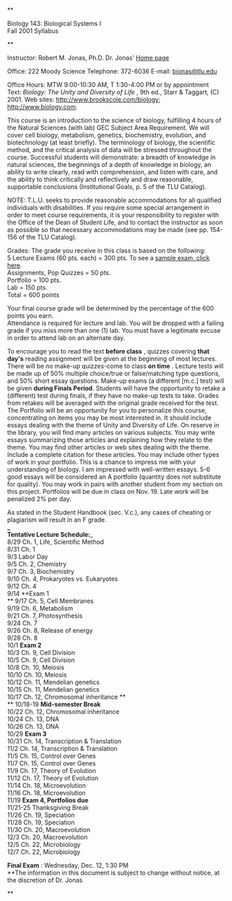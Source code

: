 **

Biology 143: Biological Systems I  
Fall 2001 Syllabus

**

  
Instructor: Robert M. Jonas, Ph.D. Dr. Jonas' [Home page](jonaspage.html)

Office: 222 Moody Science Telephone: 372-6036 E-mail: bjonas@tlu.edu

Office Hours: MTW 9:00-10:30 AM, T 1:30-4:00 PM or by appointment  
Text: _Biology: The Unity and Diversity of Life_ , 9th ed., Starr & Taggart,
(C) 2001\. Web sites: <http://www.brookscole.com/biology>;
http://www.biology.com.  
  
This course is an introduction to the science of biology, fulfilling 4 hours
of the Natural Sciences (with lab) GEC Subject Area Requirement. We will cover
cell biology, metabolism, genetics, biochemistry, evolution, and biotechnology
(at least briefly). The terminology of biology, the scientific method, and the
critical analysis of data will be stressed throughout the course. Successful
students will demonstrate: a breadth of knowledge in natural sciences, the
beginnings of a depth of knowledge in biology, an ability to write clearly,
read with comprehension, and listen with care, and the ability to think
critically and reflectively and draw reasonable, supportable conclusions
(Institutional Goals, p. 5 of the TLU Catalog).  
  
NOTE: T.L.U. seeks to provide reasonable accommodations for all qualified
individuals with disabilities. If you require some special arrangement in
order to meet course requirements, it is your responsibility to register with
the Office of the Dean of Student Life, and to contact the instructor as soon
as possible so that necessary accommodations may be made (see pp. 154-156 of
the TLU Catalog).  
  
Grades: The grade you receive in this class is based on the following:  
  5 Lecture Exams (60 pts. each) = 300 pts. To see a [sample exam, click
here](143%20exam1.PRN.html).  
Assignments, Pop Quizzes = 50 pts.  
Portfolio = 100 pts.  
Lab = 150 pts.  
Total = 600 points  
  
Your final course grade will be determined by the percentage of the 600 points
you earn.  
Attendance is required for lecture and lab. You will be dropped with a failing
grade if you miss more than one (1) lab. You must have a legitimate excuse in
order to attend lab on an alternate day.  
  
To encourage you to read the text **before class** , quizzes covering **that
day's** reading assignment will be given at the beginning of most lectures.
There will be no make-up quizzes-come to class **on time** . Lecture tests
will be made up of 50% multiple choice/true or false/matching type questions,
and 50% short essay questions. Make-up exams (a different [m.c.] test) will be
given **during Finals Period**. Students will have the opportunity to retake a
(different) test during finals, if they have no make-up tests to take. Grades
from retakes will be averaged with the original grade received for the test.  
The Portfolio will be an opportunity for you to personalize this course,
concentrating on items you may be most interested in. It should include essays
dealing with the theme of Unity and Diversity of Life. On reserve in the
library, you will find many articles on various subjects. You may write essays
summarizing those articles and explaining how they relate to the theme. You
may find other articles or web sites dealing with the theme. Include a
complete citation for these articles. You may include other types of work in
your portfolio. This is a chance to impress me with your understanding of
biology. I am impressed with well-written essays. 5-6 good essays will be
considered an A portfolio (quantity does not substitute for quality). You may
work in pairs with another student from my section on this project. Portfolios
will be due in class on Nov. 19. Late work will be penalized 2% per day.  
  
As stated in the Student Handbook (sec. V.c.), any cases of cheating or
plagiarism will result in an F grade.  
**_  
Tentative Lecture Schedule:**_  
8/29 Ch. 1, Life, Scientific Method  
8/31 Ch. 1  
9/3 Labor Day  
9/5 Ch. 2, Chemistry  
9/7 Ch. 3, Biochemistry  
9/10 Ch. 4, Prokaryotes vs. Eukaryotes  
9/12 Ch. 4  
9/14 **Exam 1  
** 9/17 Ch. 5, Cell Membranes  
9/19 Ch. 6, Metabolism  
9/21 Ch. 7, Photosynthesis  
9/24 Ch. 7  
9/26 Ch. 8, Release of energy  
9/28 Ch. 8  
10/1 **Exam 2**  
10/3 Ch. 9, Cell Division  
10/5 Ch. 9, Cell Division  
10/8 Ch. 10, Meiosis  
10/10 Ch. 10, Meiosis  
10/12 Ch. 11, Mendelian genetics  
10/15 Ch. 11, Mendelian genetics  
10/17 Ch. 12, Chromosomal inheritance **  
** 10/18-19 **Mid-semester Break**  
10/22 Ch. 12, Chromosomal inheritance  
10/24 Ch. 13, DNA  
10/26 Ch. 13, DNA  
10/29 **Exam 3**  
10/31 Ch. 14, Transcription  & Translation  
11/2 Ch. 14, Transcription & Translation  
11/5 Ch. 15, Control over Genes  
11/7 Ch. 15, Control over Genes  
11/9 Ch. 17, Theory of Evolution  
11/12 Ch. 17, Theory of Evolution  
11/14 Ch. 18, Microevolution  
11/16 Ch. 18, Microevolution  
11/19 **Exam 4, Portfolios due**  
11/21-25 Thanksgiving Break  
11/26 Ch. 19, Speciation  
11/28 Ch. 19, Speciation  
11/30 Ch. 20, Macroevolution  
12/3 Ch. 20, Macroevolution  
12/5 Ch. 22, Microbiology  
12/7 Ch. 22, Microbiology  
  
**Final Exam** : Wednesday, Dec. 12, 1:30 PM  
**The information in this document is subject to change without notice, at the
discretion of Dr. Jonas

**

